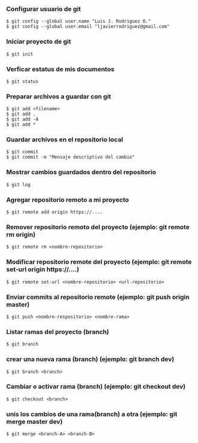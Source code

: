 ### Configurar usuario de git 

    $ git config --global user.name "Luis J. Rodriguez O."
    $ git config --global user.email "ljavierrodriguez@gmail.com"

### Iniciar proyecto de git

    $ git init

### Verficar estatus de mis documentos 

    $ git status

### Preparar archivos a guardar con git

    $ git add <filename>
    $ git add .
    $ git add -A
    $ git add *


### Guardar archivos en el repositorio local

    $ git commit 
    $ git commit -m "Mensaje descriptivo del cambio"

### Mostrar cambios guardados dentro del repositorio 

    $ git log


### Agregar repositorio remoto a mi proyecto

    $ git remote add origin https://....


### Remover repositorio remoto del proyecto (ejemplo: git remote rm origin)

    $ git remote rm <nombre-repositorio> 

### Modificar repositorio remote del proyecto (ejemplo: git remote set-url origin https://....)

    $ git remote set-url <nombre-repositorio> <url-repositorio>

### Enviar commits al repositorio remote (ejemplo: git push origin master)

    $ git push <nombre-respositorio> <nombre-rama>


### Listar ramas del proyecto (branch) 

    $ git branch


### crear una nueva rama (branch) (ejemplo: git branch dev)

    $ git branch <branch>

### Cambiar o activar rama (branch) (ejemplo: git checkout dev)

    $ git checkout <branch>


### unis los cambios de una rama(branch) a otra (ejemplo: git merge master dev)

    $ git merge <branch-A> <branch-B>
